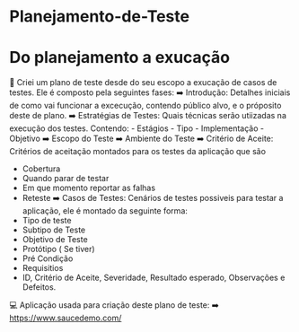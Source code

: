 # Planejamento-de-Teste

# Do planejamento a exucação

📍 Criei um plano de teste desde do seu escopo a exucação de casos de testes. Ele é composto pela seguintes fases:
➡️ Introdução: Detalhes iniciais de como vai funcionar a excecução, contendo público alvo, e o próposito deste de plano.
➡️ Estratégias de Testes: Quais técnicas serão utiizadas na execução dos testes. Contendo: 
    - Estágios 
    - Tipo
    - Implementação 
    - Objetivo
➡️ Escopo do Teste 
➡️ Ambiente do Teste
➡️ Critério de Aceite: Critérios de aceitação montados para os testes da aplicação que são
  -  Cobertura
  -  Quando parar de testar
  -  Em que momento reportar as falhas
  -  Reteste
➡️ Casos de Testes: Cenários de testes possiveis para testar a aplicação, ele é montado da seguinte forma:
  - Tipo de teste
  - Subtipo de Teste
  - Objetivo de Teste
  - Protótipo ( Se tiver)
  - Pré Condição
  - Requisitios
  - ID, Critério de Aceite,  Severidade, Resultado esperado, Observações e Defeitos.

💻 Aplicação usada para criação deste plano de teste:
➡️  https://www.saucedemo.com/
  


  


